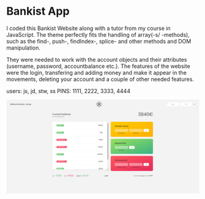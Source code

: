 # Bankist App 

I coded this Bankist Website along with a tutor from my course in JavaScript. 
The theme perfectly fits the handling of array(-s/ -methods), such as the find-, push-, findIndex-, splice- and other methods and DOM manipulation.

They were needed to work with the account objects and their attributes (username, password, accountbalance etc.). 
The features of the website were the login, transfering and adding money and make it appear in the movements, deleting your account and a couple of other needed features.


users: js,   jd,   stw,  ss
PINS:  1111, 2222, 3333, 4444


![](images/home.png)
